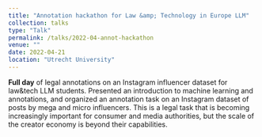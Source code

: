 ```yaml
---
title: "Annotation hackathon for Law &amp; Technology in Europe LLM"
collection: talks
type: "Talk"
permalink: /talks/2022-04-annot-hackathon
venue: ""
date: 2022-04-21
location: "Utrecht University"
---
```


**Full day** of legal annotations on an Instagram influencer dataset for law&tech LLM students. 
Presented an introduction to machine learning and annotations, and organized an annotation task on an Instagram dataset of posts by mega and micro influencers.
This is a legal task that is becoming increasingly important for consumer and media authorities, but the scale of the creator economy is beyond their capabilities.

